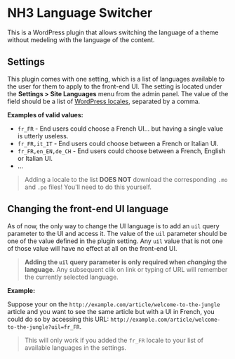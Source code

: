 # NH3 Language Switcher

This is a WordPress plugin that allows switching the language of a theme without medeling with the language of the content.

## Settings

This plugin comes with one setting, which is a list of languages available to the user for them to apply to the front-end UI.
The setting is located under the **Settings > Site Languages** menu from the admin panel.
The value of the field should be a list of [WordPress locales](https://translate.wordpress.org/), separated by a comma.

**Examples of valid values:**
* `fr_FR` - End users could choose a French UI... but having a single value is utterly useless.
* `fr_FR,it_IT` - End users could choose between a French or Italian UI.
* `fr_FR,en_EN,de_CH` - End users could choose between a French, English or Italian UI.
* ...

> Adding a locale to the list **DOES NOT** download the corresponding `.mo` and `.po` files! You'll need to do this yourself.

## Changing the front-end UI language

As of now, the only way to change the UI language is to add an `uil` query parameter to the UI and access it. The value of the `uil` parameter should be one of the value defined in the plugin setting. Any `uil` value that is not one of those value will have no effect at all on the front-end UI.

> **Adding the `uil` query parameter is only required when _changing_ the language.** Any subsequent clik on link or typing of URL will remember the currently selected language.

**Example:**

Suppose your on the `http://example.com/article/welcome-to-the-jungle` article and you want to see the same article but with a UI in French, you could do so by accessing this URL: `http://example.com/article/welcome-to-the-jungle?uil=fr_FR`.
> This will only work if you added the `fr_FR` locale to your list of available languages in the settings.